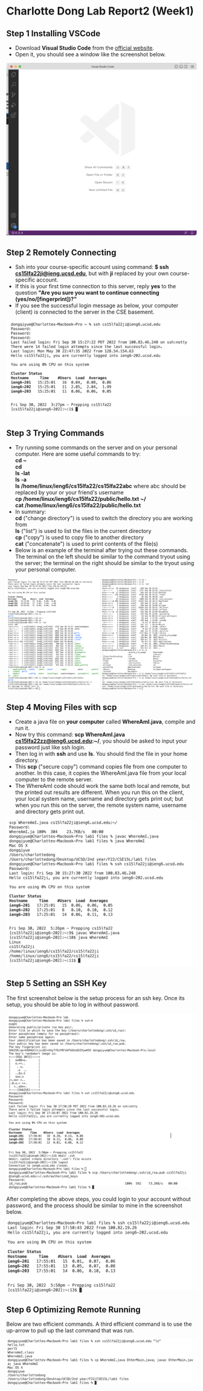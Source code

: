 # Charlotte Dong Lab Report2 (Week1)  
  
## Step 1 Installing VSCode  
* Download **Visual Studio Code** from the [official website](https://code.visualstudio.com/download). 
* Open it, you should see a window like the screenshot below.  
  
![Image](lab1-screenshots/lab1-openvscode.png)  
  
    
## Step 2 Remotely Connecting   
* Ssh into your course-specific account using command: **$ ssh cs15lfa22ji@ieng.ucsd.edu**, but with **ji** replaced by your own course-specific account.   
* If this is your first time connection to this server, reply **yes** to the question **"Are you sure you want to continue connecting (yes/no/[fingerprint])?"**  
* If you see the successful login message as below, your computer (client) is connected to the server in the CSE basement.  
  
![Image](lab1-screenshots/lab1-step2.png)  
  

    
## Step 3 Trying Commands  
* Try running some commands on the server and on your personal computer. Here are some useful commands to try:  
**cd ~**  
**cd**  
**ls -lat**  
**ls -a**   
**ls /home/linux/ieng6/cs15lfa22/cs15lfa22abc** where abc should be replaced by your or your friend's username  
**cp /home/linux/ieng6/cs15lfa22/public/hello.txt ~/**  
**cat /home/linux/ieng6/cs15lfa22/public/hello.txt**  
* In summary:  
**cd** ("change directory") is used to switch the directory you are working from  
**ls** ("list") is used to list the files in the current directory  
**cp** ("copy") is used to copy file to another directory  
**cat** ("concatenate") is used to print contents of the file(s)  
* Below is an example of the terminal after trying out these commands. The terminal on the left should be similar to the command tryout using the server; the terminal on the right should be similar to the tryout using your personal computer.  

   
![Image](lab1-screenshots/lab1-step3.png)  
  


## Step 4 Moving Files with scp  
* Create a java file on **your computer** called **WhereAmI.java**, compile and run it.  
* Now try this command: **scp WhereAmI.java cs15lfa22zz@ieng6.ucsd.edu:~/**, you should be asked to input your password just like ssh login.  
* Then log in with **ssh** and use **ls**. You should find the file in your home directory.  
* This **scp** ("secure copy") command copies file from one computer to another. In this case, it copies the WhereAmI.java file from your local computer to the remote server.  
* The WhereAmI code should work the same both local and remote, but the printed out results are different. When you run this on the client, your local system name, username and directory gets print out; but when you run this on the server, the remote system name, username and directory gets print out.  
  
![Image](lab1-screenshots/lab1-step4.png) 
  


## Step 5 Setting an SSH Key  
The first screenshot below is the setup process for an ssh key. Once its setup, you should be able to log in without password.  
  
![Image](lab1-screenshots/lab1-step5-1.png)  
  
After completing the above steps, you could login to your account without password, and the process should be similar to mine in the screenshot below.  
  
![Image](lab1-screenshots/lab1-step5-2.png)
  


## Step 6 Optimizing Remote Running  
Below are two efficient commands. A third efficient command is to use the up-arrow to pull up the last command that was run.  
  
![Image](lab1-screenshots/lab1-step6.png)  
  
  